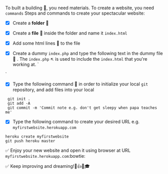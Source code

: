 To built a building :bank:, you need materials. To create a website, you need `commands`
Steps and commands to create your spectacular website:

- [x] Create a __folder__ :file_folder:

- [x] Create a __file__ :page_with_curl: inside the folder and name it `index.html`

- [x] Add some html lines :straight_ruler: to the file

- [x] Create a dummy `index.php` and type the following text in the dummy file :page_with_curl: . The `index.php` :arrow_upper_left: is used to include the `index.html` that you're working at.
`
<?php
include('index.html');
?>
`
- [x] Type the following command :memo: in order to initialize your local `git` repository, and add files into your local

```
 git init . 
 git add -A
 git commit -m 'Commit note e.g. don't get sleepy when papa teaches me'
```
 
 - [x] Type the following command to create your desired URL e.g. `myfirstwebsite.herokuapp.com`
 ```
 heroku create myfirstwebsite
 git push heroku master
 ```
 
 :white_check_mark: Enjoy your new website and open it using browser at URL `myfirstwebsite.herokuapp.com`:bowtie:
 
 :white_check_mark: Keep improving and dreaming!:star2::+1::sparkles::mortar_board:
